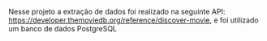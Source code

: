 Nesse projeto a extração de dados foi realizado na seguinte API: https://developer.themoviedb.org/reference/discover-movie, e foi utilizado um banco de dados PostgreSQL
